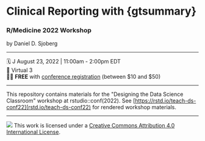 # Clinical Reporting with {gtsummary}

### R/Medicine 2022 Workshop

by Daniel D. Sjoberg

------------------------------------------------------------------------

:spiral_calendar: J August 23, 2022 | 11:00am - 2:00pm EDT\
:hotel: Virtual 3\
:sassy_man: **FREE** with [conference registration](https://events.linuxfoundation.org/r-medicine/register/) (between $10 and $50)

------------------------------------------------------------------------

This repository contains materials for the "Designing the Data Science Classroom" workshop at rstudio::conf(2022). See [https://rstd.io/teach-ds-conf22](rstd.io/teach-ds-conf22) for rendered workshop materials.

------------------------------------------------------------------------

![](https://i.creativecommons.org/l/by/4.0/88x31.png) This work is licensed under a [Creative Commons Attribution 4.0 International License](https://creativecommons.org/licenses/by/4.0/).